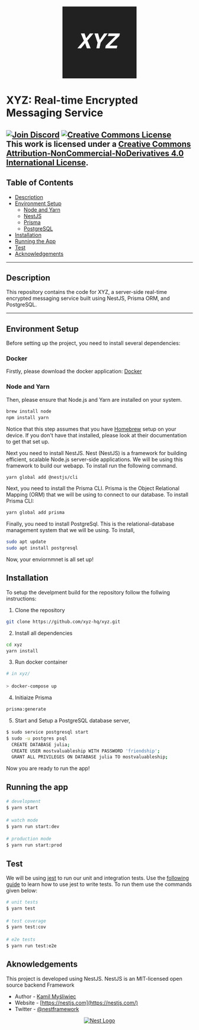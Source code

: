 <p align="center">
  <img src="./xyz_logo.png" width="200" alt="XYZ Logo">
</p>

# XYZ: Real-time Encrypted Messaging Service

[![Join Discord](https://img.shields.io/badge/Discord-Join%20Server-blue?style=for-the-badge&logo=discord)](https://discord.gg/gt8VTZfn6h)
<a rel="license" href="http://creativecommons.org/licenses/by-nc-nd/4.0/"><img alt="Creative Commons License" style="border-width:0" src="https://i.creativecommons.org/l/by-nc-nd/4.0/88x31.png" /></a><br />This work is licensed under a <a rel="license" href="http://creativecommons.org/licenses/by-nc-nd/4.0/">Creative Commons Attribution-NonCommercial-NoDerivatives 4.0 International License</a>.
---

## Table of Contents

- [Description](#description)
- [Environment Setup](#environment-setup)
  - [Node and Yarn](#node-and-yarn)
  - [NestJS](#nestjs)
  - [Prisma](#prisma)
  - [PostgreSQL](#postgresql)
- [Installation](#installation)
- [Running the App](#running-the-app)
- [Test](#test)
- [Acknowledgements](#acknowledgements)

---

## Description

This repository contains the code for XYZ, a server-side real-time encrypted messaging service built using NestJS, Prisma ORM, and PostgreSQL.

---

## Environment Setup
Before setting up the project, you need to install several dependencies:


### Docker
Firstly, please download the docker application: [Docker](https://www.docker.com/products/docker-desktop/)

### Node and Yarn
Then, please ensure that Node.js and Yarn are installed on your system.

```bash
brew install node
npm install yarn
```

Notice that this step assumes that you have [Homebrew](linktohonebrew) setup on your device. If you don't have that installed, please look at their documentation to get that set up. 

Next you need to install NestJS. Nest (NestJS) is a framework for building efficient, scalable Node.js server-side applications. We will be using this framework to build our webapp. To install run the following command.

```bash
yarn global add @nestjs/cli
```

Next, you need to install the Prisma CLI. Prisma is the Object Relational Mapping (ORM) that we will be using to connect to our database. To install Prisma CLI:

```bash
yarn global add prisma
```
Finally, you need to install PostgreSql. This is the relational-database management system that we will be using. To install,

```bash
sudo apt update
sudo apt install postgresql
```
Now, your enviornmnet is all set up!

## Installation

To setup the develpment build for the repository follow the follwing instructions:
1. Clone the repository
```bash 
git clone https://github.com/xyz-hq/xyz.git
```
2. Install all dependencies
```bash
cd xyz
yarn install
```

3. Run docker container
  ```bash
  # in xyz/

  > docker-compose up
  ```

4. Initiaize Prisma
```bash
prisma:generate
```

5. Start and Setup a PostgreSQL database server, 

```bash
$ sudo service postgresql start
$ sudo -u postgres psql
  CREATE DATABASE julia;
  CREATE USER mostvaluableship WITH PASSWORD 'friendship';
  GRANT ALL PRIVILEGES ON DATABASE julia TO mostvaluableship;
```

Now you are ready to run the app!

## Running the app

```bash
# development
$ yarn start

# watch mode
$ yarn run start:dev

# production mode
$ yarn run start:prod
```

## Test

We will be using [jest](linktojest) to run our unit and integration tests. Use the [following guide](linktoguide) to learn how to use jest to write tests. To run them use the commands given below:

```bash
# unit tests
$ yarn test

# test coverage
$ yarn test:cov

# e2e tests
$ yarn run test:e2e

```

## Aknowledgements

This project is developed using NestJS. NestJS is an MIT-licensed open source backend Framework

- Author - [Kamil Myśliwiec](https://kamilmysliwiec.com)
- Website - [https://nestjs.com](https://nestjs.com/)
- Twitter - [@nestframework](https://twitter.com/nestframework)

<p align="center">
<a href="http://nestjs.com/" target="blank"><img src="https://nestjs.com/img/logo-small.svg" width="200" alt="Nest Logo" /></a>
</p>
